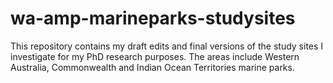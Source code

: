 # wa-amp-marineparks-studysites
This repository contains my draft edits and final versions of the study sites I investigate for my PhD research purposes. The areas include Western Australia, Commonwealth and Indian Ocean Territories marine parks. 
